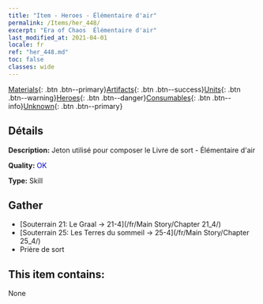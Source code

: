 ```yaml
---
title: "Item - Heroes - Élémentaire d'air"
permalink: /Items/her_448/
excerpt: "Era of Chaos  Élémentaire d'air"
last_modified_at: 2021-04-01
locale: fr
ref: "her_448.md"
toc: false
classes: wide
---
```

 [Materials](/fr/Items/){: .btn .btn--primary}[Artifacts](/fr/Items/Artifacts/){: .btn .btn--success}[Units](/fr/Items/Units/){: .btn .btn--warning}[Heroes](/fr/Items/Heroes/){: .btn .btn--danger}[Consumables](/fr/Items/Consumables/){: .btn .btn--info}[Unknown](/fr/Items/Unknown/){: .btn .btn--primary}

## Détails
 **Description:** Jeton utilisé pour composer le Livre de sort - Élémentaire d'air

 **Quality:** <span style="color: #0000CD">OK</span>

 **Type:** Skill

## Gather

*    [Souterrain 21: Le Graal -> 21-4](/fr/Main Story/Chapter 21_4/) 
*    [Souterrain 25: Les Terres du sommeil -> 25-4](/fr/Main Story/Chapter 25_4/) 
*    Prière de sort 

## This item contains:

  None

